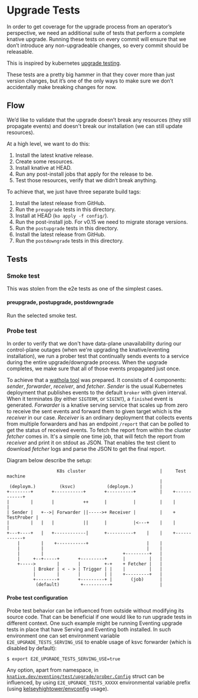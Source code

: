 # Upgrade Tests

In order to get coverage for the upgrade process from an operator’s perspective,
we need an additional suite of tests that perform a complete knative upgrade.
Running these tests on every commit will ensure that we don’t introduce any
non-upgradeable changes, so every commit should be releasable.

This is inspired by kubernetes
[upgrade testing](https://github.com/kubernetes/community/blob/master/contributors/devel/sig-testing/e2e-tests.md#version-skewed-and-upgrade-testing).

These tests are a pretty big hammer in that they cover more than just version
changes, but it’s one of the only ways to make sure we don’t accidentally make
breaking changes for now.

## Flow

We’d like to validate that the upgrade doesn’t break any resources (they still
propagate events) and doesn't break our installation (we can still update
resources).

At a high level, we want to do this:

1. Install the latest knative release.
1. Create some resources.
1. Install knative at HEAD.
1. Run any post-install jobs that apply for the release to be.
1. Test those resources, verify that we didn’t break anything.

To achieve that, we just have three separate build tags:

1. Install the latest release from GitHub.
1. Run the `preupgrade` tests in this directory.
1. Install at HEAD (`ko apply -f config/`).
1. Run the post-install job. For v0.15 we need to migrate storage versions.
1. Run the `postupgrade` tests in this directory.
1. Install the latest release from GitHub.
1. Run the `postdowngrade` tests in this directory.

## Tests

### Smoke test

This was stolen from the e2e tests as one of the simplest cases.

#### preupgrade, postupgrade, postdowngrade

Run the selected smoke test.

### Probe test

In order to verify that we don't have data-plane unavailability during our
control-plane outages (when we're upgrading the knative/eventing installation),
we run a prober test that continually sends events to a service during the
entire upgrade/downgrade process. When the upgrade completes, we make sure that
all of those events propagated just once.

To achieve that a [wathola tool](test/upgrade/prober/wathola) was prepared. It
consists of 4 components: _sender_, _forwarder_, _receiver_, and _fetcher_.
_Sender_ is the usual Kubernetes deployment that publishes events to the default
`broker` with given interval. When it terminates (by either `SIGTERM`, or
`SIGINT`), a `finished` event is generated. _Forwarder_ is a knative serving
service that scales up from zero to receive the sent events and forward them to
given target which is the _receiver_ in our case. _Receiver_ is an ordinary
deployment that collects events from multiple forwarders and has an endpoint
`/report` that can be polled to get the status of received events. To fetch the
report from within the cluster _fetcher_ comes in. It's a simple one time job,
that will fetch the report from _receiver_ and print it on stdout as JSON. That
enables the test client to download _fetcher_ logs and parse the JSON to get the
final report.

Diagram below describe the setup:

```
                   K8s cluster                            |     Test machine
                                                          |
 (deploym.)         (ksvc)            (deploym.)          |
+--------+       +-----------+       +----------+         |    +------------+
|        |       |           ++      |          |         |    |            |
| Sender |   +-->| Forwarder ||----->+ Receiver |         |    + TestProber |
|        |   |   |           ||      |          |<---+    |    |            |
+---+----+   |   +------------|      +----------+    |    |    +------------+
    |        |    +-----------+                      |    |
    |        |                                       |    |
    |        |                              +---------+   |
    |     +--+-----+       +---------+      |         |   |
    +----->        |       |         +-+    + Fetcher |   |
          | Broker | < - > | Trigger | |    |         |   |
          |        |       |         | |    +---------+   |
          +--------+       +---------+ |       (job)      |
           (default)        +----------+                  |
```

#### Probe test configuration

Probe test behavior can be influenced from outside without modifying its source
code. That can be beneficial if one would like to run upgrade tests in different
context. One such example might be running Eventing upgrade tests in place that
have Serving and Eventing both installed. In such environment one can set
environment variable `E2E_UPGRADE_TESTS_SERVING_USE` to enable usage of ksvc
forwarder (which is disabled by default):

```
$ export E2E_UPGRADE_TESTS_SERVING_USE=true
```

Any option, apart from namespace, in
[`knative.dev/eventing/test/upgrade/prober.Config`](https://github.com/knative/eventing/blob/022e281/test/upgrade/prober/prober.go#L52-L63)
struct can be influenced, by using `E2E_UPGRADE_TESTS_XXXXX` environmental
variable prefix (using
[kelseyhightower/envconfig](https://github.com/kelseyhightower/envconfig#usage)
usage).
